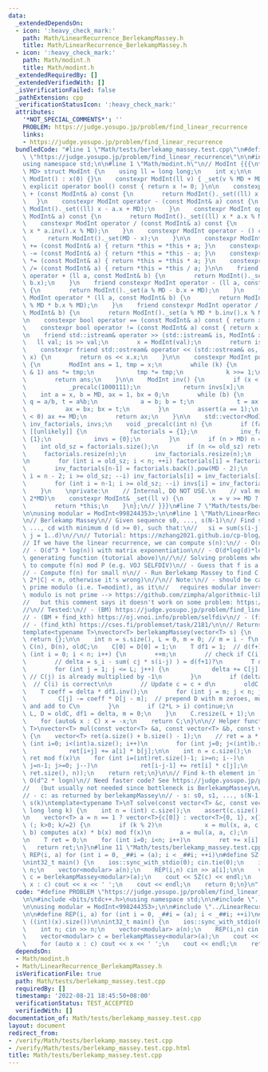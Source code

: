 ```yaml
---
data:
  _extendedDependsOn:
  - icon: ':heavy_check_mark:'
    path: Math/LinearRecurrence_BerlekampMassey.h
    title: Math/LinearRecurrence_BerlekampMassey.h
  - icon: ':heavy_check_mark:'
    path: Math/modint.h
    title: Math/modint.h
  _extendedRequiredBy: []
  _extendedVerifiedWith: []
  _isVerificationFailed: false
  _pathExtension: cpp
  _verificationStatusIcon: ':heavy_check_mark:'
  attributes:
    '*NOT_SPECIAL_COMMENTS*': ''
    PROBLEM: https://judge.yosupo.jp/problem/find_linear_recurrence
    links:
    - https://judge.yosupo.jp/problem/find_linear_recurrence
  bundledCode: "#line 1 \"Math/tests/berlekamp_massey.test.cpp\"\n#define PROBLEM\
    \ \"https://judge.yosupo.jp/problem/find_linear_recurrence\"\n\n#include <bits/stdc++.h>\n\
    using namespace std;\n\n#line 1 \"Math/modint.h\"\n// ModInt {{{\ntemplate<int\
    \ MD> struct ModInt {\n    using ll = long long;\n    int x;\n\n    constexpr\
    \ ModInt() : x(0) {}\n    constexpr ModInt(ll v) { _set(v % MD + MD); }\n    constexpr\
    \ explicit operator bool() const { return x != 0; }\n\n    constexpr ModInt operator\
    \ + (const ModInt& a) const {\n        return ModInt()._set((ll) x + a.x);\n \
    \   }\n    constexpr ModInt operator - (const ModInt& a) const {\n        return\
    \ ModInt()._set((ll) x - a.x + MD);\n    }\n    constexpr ModInt operator * (const\
    \ ModInt& a) const {\n        return ModInt()._set((ll) x * a.x % MD);\n    }\n\
    \    constexpr ModInt operator / (const ModInt& a) const {\n        return ModInt()._set((ll)\
    \ x * a.inv().x % MD);\n    }\n    constexpr ModInt operator - () const {\n  \
    \      return ModInt()._set(MD - x);\n    }\n\n    constexpr ModInt& operator\
    \ += (const ModInt& a) { return *this = *this + a; }\n    constexpr ModInt& operator\
    \ -= (const ModInt& a) { return *this = *this - a; }\n    constexpr ModInt& operator\
    \ *= (const ModInt& a) { return *this = *this * a; }\n    constexpr ModInt& operator\
    \ /= (const ModInt& a) { return *this = *this / a; }\n\n    friend constexpr ModInt\
    \ operator + (ll a, const ModInt& b) {\n        return ModInt()._set(a % MD +\
    \ b.x);\n    }\n    friend constexpr ModInt operator - (ll a, const ModInt& b)\
    \ {\n        return ModInt()._set(a % MD - b.x + MD);\n    }\n    friend constexpr\
    \ ModInt operator * (ll a, const ModInt& b) {\n        return ModInt()._set(a\
    \ % MD * b.x % MD);\n    }\n    friend constexpr ModInt operator / (ll a, const\
    \ ModInt& b) {\n        return ModInt()._set(a % MD * b.inv().x % MD);\n    }\n\
    \n    constexpr bool operator == (const ModInt& a) const { return x == a.x; }\n\
    \    constexpr bool operator != (const ModInt& a) const { return x != a.x; }\n\
    \n    friend std::istream& operator >> (std::istream& is, ModInt& x) {\n     \
    \   ll val; is >> val;\n        x = ModInt(val);\n        return is;\n    }\n\
    \    constexpr friend std::ostream& operator << (std::ostream& os, const ModInt&\
    \ x) {\n        return os << x.x;\n    }\n\n    constexpr ModInt pow(ll k) const\
    \ {\n        ModInt ans = 1, tmp = x;\n        while (k) {\n            if (k\
    \ & 1) ans *= tmp;\n            tmp *= tmp;\n            k >>= 1;\n        }\n\
    \        return ans;\n    }\n\n    ModInt inv() {\n        if (x < 1000111) {\n\
    \            _precalc(1000111);\n            return invs[x];\n        }\n    \
    \    int a = x, b = MD, ax = 1, bx = 0;\n        while (b) {\n            int\
    \ q = a/b, t = a%b;\n            a = b; b = t;\n            t = ax - bx*q;\n \
    \           ax = bx; bx = t;\n        }\n        assert(a == 1);\n        if (ax\
    \ < 0) ax += MD;\n        return ax;\n    }\n\n    std::vector<ModInt> factorials,\
    \ inv_factorials, invs;\n    void _precalc(int n) {\n        if (factorials.empty())\
    \ [[unlikely]] {\n            factorials = {1};\n            inv_factorials =\
    \ {1};\n            invs = {0};\n        }\n        if (n > MD) n = MD;\n    \
    \    int old_sz = factorials.size();\n        if (n <= old_sz) return;\n\n   \
    \     factorials.resize(n);\n        inv_factorials.resize(n);\n        invs.resize(n);\n\
    \n        for (int i = old_sz; i < n; ++i) factorials[i] = factorials[i-1] * i;\n\
    \        inv_factorials[n-1] = factorials.back().pow(MD - 2);\n        for (int\
    \ i = n - 2; i >= old_sz; --i) inv_factorials[i] = inv_factorials[i+1] * (i+1);\n\
    \        for (int i = n-1; i >= old_sz; --i) invs[i] = inv_factorials[i] * factorials[i-1];\n\
    \    }\n    \nprivate:\n    // Internal, DO NOT USE.\n    // val must be in [0,\
    \ 2*MD)\n    constexpr ModInt& _set(ll v) {\n        x = v >= MD ? v - MD : v;\n\
    \        return *this;\n    }\n};\n// }}}\n#line 7 \"Math/tests/berlekamp_massey.test.cpp\"\
    \n\nusing modular = ModInt<998244353>;\n\n#line 1 \"Math/LinearRecurrence_BerlekampMassey.h\"\
    \n// Berlekamp Massey\n// Given sequence s0, ..., s(N-1)\n// Find sequence c1,\
    \ ..., cd with minimum d (d >= 0), such that:\n//   si = sum(s(i-j) * c(j), for\
    \ j = 1..d)\n//\n// Tutorial: https://mzhang2021.github.io/cp-blog/berlekamp-massey/\n\
    // If we have the linear recurrence, we can compute s(n):\n// - O(n*d) naively\n\
    // - O(d^3 * log(n)) with matrix exponentiation\n// - O(d*log(d)*log(k)) with\
    \ generating function (tutorial above)\n//\n// Solving problems where we need\
    \ to compute f(n) mod P (e.g. VOJ SELFDIV)\n// - Guess that f is a linear recurrence\n\
    // - Compute f(n) for small n\n// - Run Berlekamp Massey to find C (we must have\
    \ 2*|C| < n, otherwise it's wrong)\n//\n// Note:\n// - should be calculated in\
    \ prime modulo (i.e. T=modint), as it\n//   requires modular inverse\n// - when\
    \ modulo is not prime --> https://github.com/zimpha/algorithmic-library/blob/master/cpp/mathematics/linear-recurrence.cc\n\
    //   but this comment says it doesn't work on some problem: https://codeforces.com/blog/entry/61306?#comment-454682\n\
    //\n// Tested:\n// - (BM) https://judge.yosupo.jp/problem/find_linear_recurrence\n\
    // - (BM + find_kth) https://oj.vnoi.info/problem/selfdiv\n// - (find_kth) https://oj.vnoi.info/problem/errichto_matexp_fibonacci\n\
    // - (find_kth) https://cses.fi/problemset/task/2181/\n\n// Returns c1, ..., cd\n\
    template<typename T>\nvector<T> berlekampMassey(vector<T> s) {\n    if (s.empty())\
    \ return {};\n\n    int n = s.size(), L = 0, m = 0; // m = i - f\n    vector<T>\
    \ C(n), D(n), oldC;\n    C[0] = D[0] = 1;\n    T df1 = 1;  // d(f+1)\n    for\
    \ (int i = 0; i < n; i++) {\n        ++m;\n        // check if C(i) == a(i)\n\
    \        // delta = s_i - sum( cj * s(i-j) ) = d(f+1)?\n        T delta = s[i];\n\
    \        for (int j = 1; j <= L; j++) {\n            delta += C[j] * s[i-j]; \
    \ // C(j) is already multiplied by -1\n        }\n        if (delta == 0) continue;\
    \  // C(i) is correct\n\n        // Update c = c + d\n        oldC = C;\n    \
    \    T coeff = delta * df1.inv();\n        for (int j = m; j < n; j++) {\n   \
    \         C[j] -= coeff * D[j - m];  // prepend D with m zeroes, multiply by coeff\
    \ and add to C\n        }\n        if (2*L > i) continue;\n        L = i + 1 -\
    \ L, D = oldC, df1 = delta, m = 0;\n    }\n    C.resize(L + 1);\n    C.erase(C.begin());\n\
    \    for (auto& x : C) x = -x;\n    return C;\n}\n\n// Helper function\ntemplate<typename\
    \ T>\nvector<T> mul(const vector<T> &a, const vector<T> &b, const vector<T>& c)\
    \ {\n    vector<T> ret(a.size() + b.size() - 1);\n    // ret = a * b\n    for\
    \ (int i=0; i<(int)a.size(); i++)\n        for (int j=0; j<(int)b.size(); j++)\n\
    \            ret[i+j] += a[i] * b[j];\n\n    int n = c.size();\n    // reducing\
    \ ret mod f(x)\n    for (int i=(int)ret.size()-1; i>=n; i--)\n        for (int\
    \ j=n-1; j>=0; j--)\n            ret[i-j-1] += ret[i] * c[j];\n    ret.resize(min((int)\
    \ ret.size(), n));\n    return ret;\n}\n\n// Find k-th element in linear recurrence:\
    \ O(d^2 * logn)\n// Need faster code? See https://judge.yosupo.jp/problem/kth_term_of_linearly_recurrent_sequence\n\
    //   (but usually not needed since bottleneck is BerlekampMassey\n//\n// Params:\n\
    // - c: as returned by berlekampMassey\n// - s: s0, s1, ..., s(N-1)\n// Returns:\
    \ s(k)\ntemplate<typename T>\nT solve(const vector<T> &c, const vector<T> &s,\
    \ long long k) {\n    int n = (int) c.size();\n    assert(c.size() <= s.size());\n\
    \n    vector<T> a = n == 1 ? vector<T>{c[0]} : vector<T>{0, 1}, x{1};\n    for\
    \ (; k>0; k/=2) {\n        if (k % 2)\n            x = mul(x, a, c);  // mul(a,\
    \ b) computes a(x) * b(x) mod f(x)\n        a = mul(a, a, c);\n    }\n    x.resize(n);\n\
    \n    T ret = 0;\n    for (int i=0; i<n; i++)\n        ret += x[i] * s[i];\n \
    \   return ret;\n}\n#line 11 \"Math/tests/berlekamp_massey.test.cpp\"\n\n#define\
    \ REP(i, a) for (int i = 0, _##i = (a); i < _##i; ++i)\n#define SZ(x) ((int)(x).size())\n\
    \nint32_t main() {\n    ios::sync_with_stdio(0); cin.tie(0);\n    int n; cin >>\
    \ n;\n    vector<modular> a(n);\n    REP(i,n) cin >> a[i];\n\n    vector<modular>\
    \ c = berlekampMassey<modular>(a);\n    cout << SZ(c) << endl;\n    for (auto\
    \ x : c) cout << x << ' ';\n    cout << endl;\n    return 0;\n}\n"
  code: "#define PROBLEM \"https://judge.yosupo.jp/problem/find_linear_recurrence\"\
    \n\n#include <bits/stdc++.h>\nusing namespace std;\n\n#include \"../modint.h\"\
    \n\nusing modular = ModInt<998244353>;\n\n#include \"../LinearRecurrence_BerlekampMassey.h\"\
    \n\n#define REP(i, a) for (int i = 0, _##i = (a); i < _##i; ++i)\n#define SZ(x)\
    \ ((int)(x).size())\n\nint32_t main() {\n    ios::sync_with_stdio(0); cin.tie(0);\n\
    \    int n; cin >> n;\n    vector<modular> a(n);\n    REP(i,n) cin >> a[i];\n\n\
    \    vector<modular> c = berlekampMassey<modular>(a);\n    cout << SZ(c) << endl;\n\
    \    for (auto x : c) cout << x << ' ';\n    cout << endl;\n    return 0;\n}\n"
  dependsOn:
  - Math/modint.h
  - Math/LinearRecurrence_BerlekampMassey.h
  isVerificationFile: true
  path: Math/tests/berlekamp_massey.test.cpp
  requiredBy: []
  timestamp: '2022-08-21 18:45:50+08:00'
  verificationStatus: TEST_ACCEPTED
  verifiedWith: []
documentation_of: Math/tests/berlekamp_massey.test.cpp
layout: document
redirect_from:
- /verify/Math/tests/berlekamp_massey.test.cpp
- /verify/Math/tests/berlekamp_massey.test.cpp.html
title: Math/tests/berlekamp_massey.test.cpp
---
```

